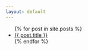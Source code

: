```yaml
---
layout: default
---
```

<ul>
   {% for post in site.posts %}
      <li><a href="{{ post.url | prepend: site.baseurl }}" title="{{ post.title }}">{{ post.title }}</a></li>
   {% endfor %}
</ul>
